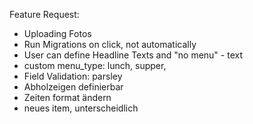 Feature Request:

- Uploading Fotos
- Run Migrations on click, not automatically
- User can define Headline Texts and "no menu" - text
- custom menu_type: lunch, supper, 
- Field Validation: parsley
- Abholzeigen definierbar
- Zeiten format ändern
- neues item, unterscheidlich